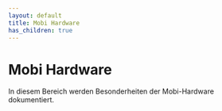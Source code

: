```yaml
---
layout: default
title: Mobi Hardware
has_children: true
---
```


# Mobi Hardware

In diesem Bereich werden Besonderheiten der Mobi-Hardware dokumentiert.
